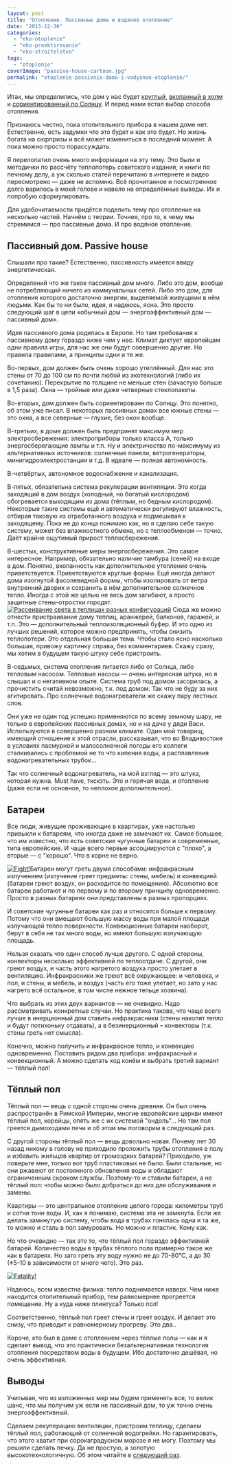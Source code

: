 ```yaml
---
layout: post
title: "Отопление. Пассивные дома и водяное отопление"
date: "2013-12-30"
categories: 
  - "eko-otoplenie"
  - "eko-proektirovanie"
  - "eko-stroitelstvo"
tags: 
  - "otoplenie"
coverImage: "passive-house-cartoon.jpg"
permalink: "otoplenie-passivnie-doma-i-vodyanoe-otoplenie/"
---
```


Итак, мы определились, что дом у нас будет [круглый](/zachem-ya-zakruglil-svoy-dom), [вкопанный в холм](/zachem-ya-zakopal-svoy-dom) и [сориентированный по Солнцу](/orientiruem-dom-po-solntsu). И перед нами встал выбор способа отопления.

Признаюсь честно, пока отопительного прибора в нашем доме нет. Естественно, есть задумки что это будет и как это будет. Но жизнь богата на сюрпризы и всё может измениться в последний момент. А пока можно просто порассуждать.

<!-- READMORE -->

Я перелопатил очень много информации на эту тему. Это были и методички по рассчёту теплопотерь советского издания, и книги по печному делу, а уж сколько статей перечитано в интернете и видео пересмотрено — даже не вспомню. Всё прочитанное и посмотренное долго варилось в моей голове и навело на определённые выводы. Их и попробую сформулировать.

Для удобочитаемости придётся поделить тему про отопление на несколько частей. Начнём с теории. Точнее, про то, к чему мы стремимся — про пассивные дома. И про водяное отопление.

## Пассивный дом. Passive house

Cлышали про такие? Естественно, пассивность имеется ввиду энергетическая.

Определений что же такое пассивный дом много. Либо это дом, вообще не потребляющий ничего из коммунальных сетей. Либо это дом, для отопления которого достаточно энергии, выделяемой живущими в нём людьми. Как бы то ни было, идея, я надеюсь, ясна. Это просто следующий шаг в цепи «обычный дом — энергоэффективный дом — пассивный дом».

Идея пассивного дома родилась в Европе. Но там требования к пассивному дому гораздо ниже чем у нас. Климат диктует европейцам одни правила игры, для нас же они будут совершенно другие. Но правила правилами, а принципы одни и те же.

Во-первых, дом должен быть очень хорошо утеплённый. Для нас это стены от 70 до 100 см по почти любой из экотехнологий (либо их сочетанию). Перекрытие по толщине не меньше стен (зачастую больше в 1,5 раза). Окна — тройные или даже четверные стеклопакеты.

Во-вторых, дом должен быть сориентированн по Солнцу. Это понятно, об этом уже писал. В некоторых пассивных домах все южные стены — это окна, а все северные — глухие, без окон вообще.

В-третьих, в доме должен быть предпринят максимум мер электросбережения: электроприборы только класса А, только энергосберегающие лампы и т.п. Ну и электричество по-максимуму из альтернативных источников: солнечные панели, ветрогенераторы, минигидроэлектростанции и т.д. В идеале — полная автономность.

В-четвёртых, автономное водоснабжение и канализация.

В-пятых, обязательна система рекуперации вентиляции. Это когда заходящий в дом воздух (холодный, но богатый кислородом) обогревается выходящим из дома (тёплым, но бедным кислородом). Некоторые такие системы ещё и автоматически регулируют влажность, отбирая таковую из отработанного воздуха и подмешивая к заходящему. Пока не до конца понимаю как, но я сделаю себе такую систему, может без влажностного обмена, но с теплообменом — точно. Даёт крайне ощутимый прирост теплосбережения.

В-шестых, конструктивные меры энергосбережения. Это самое интересное. Например, обязательно наличие тамбура (сеней) на входе в дом. Понятно, вкопанность как дополнительное утепление очень приветствуется. Приветствуются круглые формы. Ещё иногда делают дома изогнутой фасолевидной формы, чтобы изолировать от ветра внутренний дворик и сохранить в нём дополнительное солнечное тепло. Иногда с этой же целью не весь дом загибают, а просто защитные стены-отростки городят. [![Рассеивание света в теплицах разных конфигураций](images/2.jpg "Рассеивание света в теплицах разных конфигураций")](/wp-content/uploads/2013/12/2.jpg) Сюда же можно отнести пристраивание дому теплиц, аранжерей, балконов, гаражей, и т.п. Это — дополнительный теплоизоляционный буфер. И это одно из лучших решений, которое можно предпринять, чтобы снизить теплопотери. Это отдельная большая тема. Чтобы стало ясно насколько большая, привожу картинку справа, без комментариев. Скажу сразу, мы хотим в будущем такую штуку себе пристроить.

В-седьмых, система отопления питается либо от Солнца, либо тепловым насосом. Тепловые насосы — очень интересная штука, но я слышал и о негативном опыте. Система труб под домом засорилась, а прочистить считай невозможно, т.к. под домом. Так что не буду за них агитировать. Про солнечные водонагреватели же скажу пару лестных слов.

Они уже не один год успешно применяются по всему земному шару, не только в европейских пассивных домах, но и на даче у дяди Васи. Используются в совершенно разном климате. Один мой товарищ, имеющий отношение к этой отрасли, рассказывал, что во Владивостоке в условиях пасмурной и малосолнечной погоды его коллеги сталкивались с проблемой не то что кипения воды, а расплавления водонагревательных трубок...

Так что солнечный водонагреватель, на мой взгляд — это штука, которая нужна. Must have, ткскзть. Это и горячая вода, и отопление (даже если не основное, то неплохое дополнительное).

## Батареи

Все люди, живущие проживающие в квартирах, уже настолько привыкли к батареям, что иногда даже не замечают их. Самое большее, что им известно, что есть советские чугунные батареи и современные, типа европейские. И чаще всего первые ассоциируются с "плохо", а вторые — с "хорошо". Что в корне не верно.

[![Fight!](images/6SNqO5b7.jpg "Fight!")](/wp-content/uploads/2013/12/6SNqO5b7.jpg)Батареи могут греть двумя способами: инфракрасным излучением (излучение греет предметы: стены, мебель) и конвекцией (батареи греют воздух, он расходится по помещению). Абсолютно все батареи работают и по первому и по второму принципу одновременно. Просто в разных батареях они представлены в разных пропорциях.

И советские чугунные батареи как раз и относятся больше к первому. Потому что они вмещают большую массу воды при малой площади излучающей тепло поверхности. Конвекционные батареи наоборот, берут в себя не так много воды, но имеют большую излучающую площадь.

Нельзя сказать что один способ лучше другого. С одной стороны, конвекторы несколько эффективней по теплоотдаче. С другой, они греют воздух, и часть этого нагретого воздуха просто улетает в вентиляцию. Инфракрасники же греют всё окружающее: и человека, и пол, и стены, и мебель, и воздух (часть его тоже улетает, но зато у нас нагрето всё остальное, в том числе нежное тельце хозяина).

Что выбрать из этих двух вариантов — не очевидно. Надо рассматривать конкретные случаи. Но практика такова, что чаще всего лучше в инерционный дом ставить инфракрасники (стены накопят тепло и будут потихоньку отдавать), а в безинерционный – конвекторы (т.к. стены греть нет смысла).

Конечно, можно получить и инфракрасное тепло, и конвекцию одновременно. Поставить рядом два прибора: инфракрасный и конвекционный. А можно сделать ход конём и выбрать третий вариант — тёплый пол!

## Тёплый пол

Тёплый пол — вещь с одной стороны очень древняя. Он был очень распространён в Римской Империи, многие европейские церкви имеют тёплый пол, корейцы, опять же с их системой "ондоль"... Но там пол греется дымоходами печи и об этом мы поговорим в следующий раз.

С другой стороны тёплый пол — вещь довольно новая. Почему лет 30 назад никому в голову не приходило проложить трубы отопления в полу и избавить жильцов квартир от громоздких батарей? Приходило, уж поверьте мне, только вот труб пластиковых не было. Были стальные, но они ржавеют от постоянного обновления воды и обладают ограниченным скроком службы. Поэтому-то и ставили батареи, а не тёплый пол: чтобы можно было добраться до них для обслуживания и замены.

Квартиры — это центральное отопление целого города: километры труб и сотни тонн воды. И, как я понимаю, система эта не замкнута. Если же делать замкнутую систему, чтобы вода в трубах гонялась одна и та же, то можно и сталь в пол замуровать. Но можно и пластик. Кому как.

Но что очевидно — так это то, что тёплый пол гораздо эффективней батарей. Количество воды в трубах тёплого пола примерно такое же как в батареях. Но зато греть эту воду нужно не до 70-80°С, а до 30 (±5-10 в зависимости от много чего). Это раз.

[![](images/5MJjW4Rs.jpg "Fatality!")](/wp-content/uploads/2013/12/5MJjW4Rs.jpg)

Надеюсь, всем известна физика: тепло поднимается наверх. Чем ниже находится отопительный прибор, тем равномернее прогреется помещение. Ну а куда ниже плинтуса? Только пол!

Соответственно, тёплый пол греет стены и греет воздух. И делает это снизу, что приводит к равномерному прогреву. Это два..

Короче, кто был в доме с отоплением через тёплые полы — как и я сделает вывод, что это практически безальтернативная технология отопления посредством воды в будущем. Ибо достаточно дешёвая, но очень эффективная.

## Выводы

Учитывая, что из изложенных мер мы будем применять все, то велик шанс, что мы получим уж если не пассивный дом, то уж точно очень энергоэффективный.

Сделаем рекуперацию вентиляции, пристроим теплицу, сделаем тёплый пол, работающий от солнечной водогрейки. Но гарантировать, что этого хватит при сорокаградусном морозе я не могу. Поэтому мы решили сделать печку. Да не простую, а золотую высокотехнологичную. Об этом читайте в [следующий раз](/otoplenie-pechi-gollandki-i-russkie).
